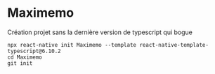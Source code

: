 # Maximemo  

Création projet sans la dernière version de typescript qui bogue  
```
npx react-native init Maximemo --template react-native-template-typescript@6.10.2
cd Maximemo
git init
```


